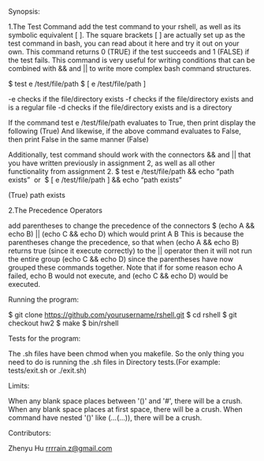 Synopsis:

1.The Test Command
add the test command to your rshell, as well as its symbolic
equivalent [ ]. The square brackets [ ] are actually set up as the test command in bash, you can
read about it here and try it out on your own. This command returns 0 (TRUE) if the test
succeeds and 1 (FALSE) if the test fails. This command is very useful for writing conditions that
can be combined with && and || to write more complex bash command structures.

$ test ­e /test/file/path
$ [ ­e /test/file/path ]

-e checks if the file/directory exists
-f checks if the file/directory exists and is a regular file
-d checks if the file/directory exists and is a directory

If the command test ­e /test/file/path evaluates to True, then print display the following
(True)
And likewise, if the above command evaluates to False, then print False in the same manner
(False)

Additionally, test command should work with the connectors && and || that you have written
previously in assignment 2, as well as all other functionality from assignment 2.
$ test ­e /test/file/path && echo “path exists”
­ or ­
$ [ ­e /test/file/path ] && echo “path exists”

(True)
path exists

2.The Precedence Operators

add parentheses to change the precedence of the connectors
$ (echo A && echo B) || (echo C && echo D)
which would print
A
B
This is because the parentheses change the precedence, so that when (echo A && echo B)
returns true (since it execute correctly) to the || operator then it will not run the entire group
(echo C && echo D) since the parentheses have now grouped these commands together. Note
that if for some reason echo A failed, echo B would not execute, and (echo C && echo D) would
be executed.


Running the program:

  $ git clone https://github.com/yourusername/rshell.git
  $ cd rshell
  $ git checkout hw2
  $ make
  $ bin/rshell
  
Tests for the program:

The .sh files have been chmod when you makefile. So the only thing you need to do is running the .sh files in Directory tests.(For example: tests/exit.sh or ./exit.sh)

Limits:

When any blank space places between '()' and '#', there will be a crush.
When any blank space places at first space, there will be a crush.
When command have nested '()' like (...(...)), there will be a crush.

Contributors:

Zhenyu Hu
rrrrain.z@gmail.com
